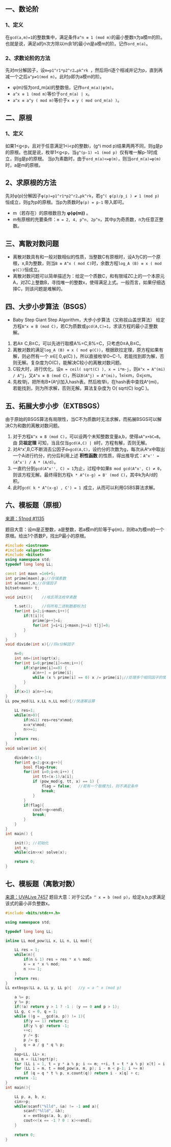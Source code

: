 ## 一、数论阶
### 1、定义
在`gcd(a,m)=1`的整数集中，满足条件`a^n ≡ 1 (mod m)`的最小整数n为a模m的阶。
也就是说，满足a的n次方除以m余1的最小n是a模m的阶。记作`ord_m(a)`。
### 2、求数论阶的方法
 先对m分解因子，设`m=p1^r1*p2^r2…pk^rk `，然后将ri逐个相减并记为p，直到再减一个之后`a^p≠1(mod m)`。此时p即为a模m的阶。

* φ(m)恒为ord_m(a)的整数倍，记作`ord_m(a)|φ(m)`。
* `a^x ≡ 1 (mod m)`等价于`ord_m(a) | x`。
* `a^x ≡ a^y ( mod m)`等价于`x ≡ y ( mod ord_m(a) )`。 

## 二、原根
### 1、定义
如果1<g<p，且对于任意满足1<i<p的整数i，(g^i mod p)结果两两不同，则g是p的原根。也就是说，枚举1<g<p，当`g^(p-1) =1 (mod p) `仅有唯一解p-1时成立，则g是p的原根。
当p为素数时，由于`ord_m(a)<=φ(m)`，则当`ord_m(a)=φ(m)`时，a是m的原根。
## 2、求原根的方法
先对φ(p)分解因子`φ(p)=p1^r1*p2^r2…pk^rk`，若`g^( φ(p)/p_i ) ≠ 1 (mod p) `恒成立，则g为p的原根。当p为质数时`φ(p) = p-1` 带入即可。
* m（若存在）的原根数目为 **φ(φ(m))** 。
* m有原根的充要条件：`m = 2, 4, p^n, 2p^n`，其中p为奇质数，n为任意正整数。

## 三、离散对数问题
* 离散对数具有和一般对数相似的性质，当整数C有原根时，设A为C的一个原根，x,B为整数，则当`B ≡ A^x ( mod C)`时，余数方程`log_A (B) ≡ x ( mod φ(C))`恒成立。
* 离散对数问题可以简单描述为：给定一个质数C，和有限域ZC上的一个本原元A，对ZC上整数B，寻找唯一的整数x，使得满足上式。一般而言，如果仔细选择C，则该问题是难解的。

## 四、大步小步算法（BSGS）
* Baby Step Giant Step Algorithm，大步小步算法（又称拔山盖世算法）
给定方程`A^x ≡ B (mod C)`，若C为质数或`gcd(A,C)=1`，求该方程的最小正整数解。
1. 若A≥ C,B≥C，可以先进行取模A%=C,B%=C，只考虑0≤A,B≤C。
2. 离散对数的满足`log_A (B) ≡ x ( mod φ(C))`，根据欧拉定理，原方程如果有解，则必然有一个 x∈[ 0,φ(C) )，所以直接枚举0~C-1，若能找到即为解，否则无解。复杂度为O(C)，能解决C较小的离散对数问题。
3. C较大时，进行优化。设`m = ceil( sqrt(C) ), x = i*m-j`，则`A^x = A^(mi) / A^j`，又`A^x ≡ B (mod C)`，所以` B(A^j) = A^(mi) `，1≤i≤m，0≤j≤m。
4. 先枚举j，把所有B*(A^j)加入hash表。然后枚举i，在hash表中查找A^(mi)，若能找到，则为所求解，否则无解。算法复杂度为 O( sqrt(C) logC )。

## 五、拓展大步小步（EXTBSGS）
由于原始的BSGS算法有局限性，当C不为质数时无法求解，而拓展BSGS可以解决C为和数的离散对数问题。
1. 对于方程`A^x ≡ B (mod C)`，可以设两个未知整数变量a,b，使得`aA^x+bC=B`。由 **贝祖定理** 可知，当且仅当`gcd(A,C) | B`时，方程有解，否则无解。
2. 对A^x',B,C不断消去公因子`d=gcd(A,C)`，设约分的次数为g，每次从A^x中取出一个A进行约分，约分后利用上述 **积性函数** 的性质，得出推导式：`A^x'' = (A^x') / A * (A/d)`。
3. 一直约分到`gcd(A^x'', C) = 1`为止，过程中如果`B mod gcd(A^x', C) ≠ 0`，则该方程无解。最终得到方程`k * A^(x-g) = B' (mod C)`，其中k为A/d的积。
4. 此时`gcd( k * A^(x-g) , C') = 1 `成立，从而可以利用GSBS算法求解。

## 六、模板题（原根）
<a href="https://www.51nod.com/onlineJudge/questionCode.html#!problemId=1135">来源：51nod #1135</a><br>

题目大意：设m是正整数，a是整数，若a模m的阶等于φ(m)，则称a为模m的一个原根。给出1个质数P，找出P最小的原根。
```c++
#include <iostream>
#include <algorithm>
#include <bitset>
using namespace std;
typedef long long LL;

const int maxn =1e6+5;
int prime[maxn],p;//存储素数
int a[maxn],n;//存储因子
bitset<maxn> t;

void init(){    //埃氏筛法枚举素数

    t.set();    //将所有二进制数都标为1
    for(int i=2;i<maxn;i++){
        if(t[i]){
            prime[p++]=i;
            for(int j=i+i;j<maxn;j+=i) t[j]=0;
        }
    }
}
void divide(int x){//将x分解因子

    n=0;
    int nn=(int)sqrt(x);
    for(int i=0;prime[i]<=nn;i++){
        if(x%prime[i]==0) {
            a[n++] = prime[i];
            while (x % prime[i] == 0) x /= prime[i];//处理多个相同因子的情况
        }
    }
    if(x>1) a[n++]=x;
}
LL pow_mod(LL x,LL n,LL mod){//快速幂运算

    LL res=1;
    while(n>0){
        if(n&1) res=res*x%mod;
        x=x*x%mod;
        n>>=1;
    }
    return res;
}
void solve(int x){

    divide(x-1);
    for(int g=2;g<x;g++){
        bool flag=true;
        for(int i=0;i<n;i++) {
            int tt=(x-1)/a[i];
            if (pow_mod(g, tt, x) == 1) {
                flag = false;   //若有一个取模为1，则不满足条件
                break;
            }
        }
        if(flag){
            cout<<g<<endl;
            break;
        }
    }
}
int main() {

    init(); //初始化
    int x;
    while(cin>>x) solve(x);

    return 0;
}
```

## 七、模板题（离散对数）
[来源：UVALive 7457](https://icpcarchive.ecs.baylor.edu/index.php?option=com_onlinejudge&Itemid=8&page=show_problem&problem=5479)
题目大意：对于公式`a ^ x = b (mod p)`，给定a,b,p求满足该式的最小非负整数x。
```c++
#include <bits/stdc++.h>

using namespace std;

typedef long long LL;

inline LL mod_pow(LL x, LL n, LL mod){

    LL res = 1;
    while(n){
        if(n & 1) res = res * x % mod;
        x = x * x % mod;
        n >>= 1;
    }
    return res;
}
LL extbsgs(LL a, LL y, LL p){   //y = a ^ x (mod p)

    a %= p;
    y %= p;
    if(!a) return y > 1 ? -1 : (y == 0 and p > 1);
    LL g, c = 0, q = 1;
    while ((g = __gcd(a, p)) != 1){
        if(y == 1) return c;
        if(y % g) return -1;
        ++c;
        y /= g;
        p /= g;
        q = a / g * q % p;
    }
    map<LL, LL> x;
    LL m = (LL)sqrt(p);
    for (LL i = 1, t = y * a % p; i <= m; ++i, t = t * a % p) x[t] = i;
    for (LL i = m, t = mod_pow(a, m, p); i - m < p-1; i += m)
        if (q = q * t % p, x.count(q)) return i - x[q] + c;
    return -1;
}
int main(){

    LL p, a, b, x;
    cin>>p;
    while(scanf("%lld", &a) != -1 and a){
        scanf("%lld", &b);
        x = extbsgs(a, b, p);
        cout<<(x == -1 ? 0 : x)<<endl;
    }
    
    return 0;
}
```


